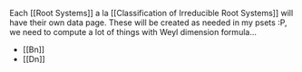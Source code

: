 Each [[Root Systems]] a la [[Classification of Irreducible Root Systems]] will have their own data page. These will be created as needed in my psets :P, we need to compute a lot of things with Weyl dimension formula...
- [[Bn]]
- [[Dn]]